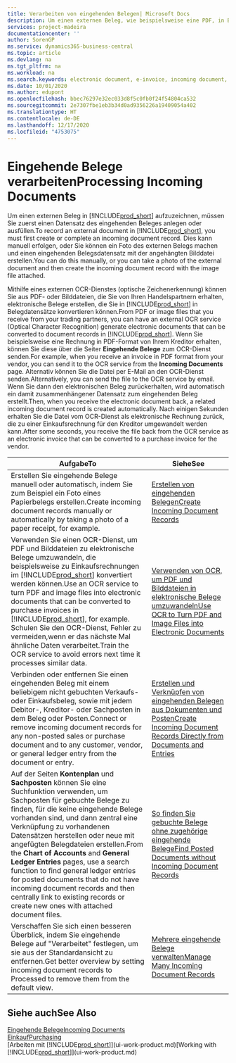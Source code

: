 ```yaml
---
title: Verarbeiten von eingehenden Belegen| Microsoft Docs
description: Um einen externen Beleg, wie beispielsweise eine PDF, in Business Central aufzuzeichnen, müssen Sie zuerst einen eingehenden Belegdatensatz erstellen oder fertig stellen.
services: project-madeira
documentationcenter: ''
author: SorenGP
ms.service: dynamics365-business-central
ms.topic: article
ms.devlang: na
ms.tgt_pltfrm: na
ms.workload: na
ms.search.keywords: electronic document, e-invoice, incoming document, OCR, ecommerce, document exchange, import invoice
ms.date: 10/01/2020
ms.author: edupont
ms.openlocfilehash: bbec76297e32ec033d8f5c0fb0f24f54804ca532
ms.sourcegitcommit: 2e7307fbe1eb3b34d0ad9356226a19409054a402
ms.translationtype: HT
ms.contentlocale: de-DE
ms.lasthandoff: 12/17/2020
ms.locfileid: "4753075"
---
```

# <a name="processing-incoming-documents"></a><span data-ttu-id="8a6d9-103">Eingehende Belege verarbeiten</span><span class="sxs-lookup"><span data-stu-id="8a6d9-103">Processing Incoming Documents</span></span>
<span data-ttu-id="8a6d9-104">Um einen externen Beleg in [!INCLUDE[prod_short](includes/prod_short.md)] aufzuzeichnen, müssen Sie zuerst einen Datensatz des eingehenden Beleges anlegen oder ausfüllen.</span><span class="sxs-lookup"><span data-stu-id="8a6d9-104">To record an external document in [!INCLUDE[prod_short](includes/prod_short.md)], you must first create or complete an incoming document record.</span></span> <span data-ttu-id="8a6d9-105">Dies kann manuell erfolgen, oder Sie können ein Foto des externen Belegs machen und einen eingehenden Belegsdatensatz mit der angehängten Bilddatei erstellen.</span><span class="sxs-lookup"><span data-stu-id="8a6d9-105">You can do this manually, or you can take a photo of the external document and then create the incoming document record with the image file attached.</span></span>

<span data-ttu-id="8a6d9-106">Mithilfe eines externen OCR-Dienstes (optische Zeichenerkennung) können Sie aus PDF- oder Bilddateien, die Sie von Ihren Handelspartnern erhalten, elektronische Belege erstellen, die Sie in [!INCLUDE[prod_short](includes/prod_short.md)] in Belegdatensätze konvertieren können.</span><span class="sxs-lookup"><span data-stu-id="8a6d9-106">From PDF or image files that you receive from your trading partners, you can have an external OCR service (Optical Character Recognition) generate electronic documents that can be converted to document records in [!INCLUDE[prod_short](includes/prod_short.md)].</span></span> <span data-ttu-id="8a6d9-107">Wenn Sie beispielsweise eine Rechnung in PDF-Format von Ihrem Kreditor erhalten, können Sie diese über die Seiter **Eingehende Belege** zum OCR-Dienst senden.</span><span class="sxs-lookup"><span data-stu-id="8a6d9-107">For example, when you receive an invoice in PDF format from your vendor, you can send it to the OCR service from the **Incoming Documents** page.</span></span> <span data-ttu-id="8a6d9-108">Alternativ können Sie die Datei per E-Mail an den OCR-Dienst senden.</span><span class="sxs-lookup"><span data-stu-id="8a6d9-108">Alternatively, you can send the file to the OCR service by email.</span></span> <span data-ttu-id="8a6d9-109">Wenn Sie dann den elektronischen Beleg zurückerhalten, wird automatisch ein damit zusammenhängener Datensatz zum eingehenden Beleg erstellt.</span><span class="sxs-lookup"><span data-stu-id="8a6d9-109">Then, when you receive the electronic document back, a related incoming document record is created automatically.</span></span> <span data-ttu-id="8a6d9-110">Nach einigen Sekunden erhalten Sie die Datei vom OCR-Dienst als elektronische Rechnung zurück, die zu einer Einkaufsrechnung für den Kreditor umgewandelt werden kann.</span><span class="sxs-lookup"><span data-stu-id="8a6d9-110">After some seconds, you receive the file back from the OCR service as an electronic invoice that can be converted to a purchase invoice for the vendor.</span></span>

| <span data-ttu-id="8a6d9-111">Aufgabe</span><span class="sxs-lookup"><span data-stu-id="8a6d9-111">To</span></span> | <span data-ttu-id="8a6d9-112">Siehe</span><span class="sxs-lookup"><span data-stu-id="8a6d9-112">See</span></span> |
| --- | --- |
| <span data-ttu-id="8a6d9-113">Erstellen Sie eingehende Belege manuell oder automatisch, indem Sie zum Beispiel ein Foto eines Papierbelegs erstellen.</span><span class="sxs-lookup"><span data-stu-id="8a6d9-113">Create incoming document records manually or automatically by taking a photo of a paper receipt, for example.</span></span> |[<span data-ttu-id="8a6d9-114">Erstellen von eingehenden Belegen</span><span class="sxs-lookup"><span data-stu-id="8a6d9-114">Create Incoming Document Records</span></span>](across-how-create-income-document-records.md) |
| <span data-ttu-id="8a6d9-115">Verwenden Sie einen OCR-Dienst, um PDF und Bilddateien zu elektronische Belege umzuwandeln, die beispielsweise zu Einkaufsrechnungen im [!INCLUDE[prod_short](includes/prod_short.md)] konvertiert werden können.</span><span class="sxs-lookup"><span data-stu-id="8a6d9-115">Use an OCR service to turn PDF and image files into electronic documents that can be converted to purchase invoices in [!INCLUDE[prod_short](includes/prod_short.md)], for example.</span></span> <span data-ttu-id="8a6d9-116">Schulen Sie den OCR-Dienst, Fehler zu vermeiden,wenn er das nächste Mal ähnliche Daten verarbeitet.</span><span class="sxs-lookup"><span data-stu-id="8a6d9-116">Train the OCR service to avoid errors next time it processes similar data.</span></span> |[<span data-ttu-id="8a6d9-117">Verwenden von OCR, um PDF und Bilddateien in elektronische Belege umzuwandeln</span><span class="sxs-lookup"><span data-stu-id="8a6d9-117">Use OCR to Turn PDF and Image Files into Electronic Documents</span></span>](across-how-use-ocr-pdf-images-files.md) |
| <span data-ttu-id="8a6d9-118">Verbinden oder entfernen Sie einen eingehenden Beleg mit einem beliebigem nicht gebuchten Verkaufs- oder Einkaufsbeleg, sowie mit jedem Debitor-, Kreditor- oder Sachposten in dem Beleg oder Posten.</span><span class="sxs-lookup"><span data-stu-id="8a6d9-118">Connect or remove incoming document records for any non-posted sales or purchase document and to any customer, vendor, or general ledger entry from the document or entry.</span></span> |[<span data-ttu-id="8a6d9-119">Erstellen und Verknüpfen von eingehenden Belegen aus Dokumenten und Posten</span><span class="sxs-lookup"><span data-stu-id="8a6d9-119">Create Incoming Document Records Directly from Documents and Entries</span></span>](across-how-connect-disconnect-income-document-records.md) |
| <span data-ttu-id="8a6d9-120">Auf der Seiten **Kontenplan** und **Sachposten** können Sie eine Suchfunktion verwenden, um Sachposten für gebuchte Belege zu finden, für die keine eingehende Belege vorhanden sind, und dann zentral eine Verknüpfung zu vorhandenen Datensätzen herstellen oder neue mit angefügten Belegdateien erstellen.</span><span class="sxs-lookup"><span data-stu-id="8a6d9-120">From the **Chart of Accounts** and **General Ledger Entries** pages, use a search function to find general ledger entries for posted documents that do not have incoming document records and then centrally link to existing records or create new ones with attached document files.</span></span> |[<span data-ttu-id="8a6d9-121">So finden Sie gebuchte Belege ohne zugehörige eingehende Belege</span><span class="sxs-lookup"><span data-stu-id="8a6d9-121">Find Posted Documents without Incoming Document Records</span></span>](across-how-find-posted-documents-without-income-document-records.md) |
| <span data-ttu-id="8a6d9-122">Verschaffen Sie sich einen besseren Überblick, indem Sie eingehende Belege auf "Verarbeitet" festlegen, um sie aus der Standardansicht zu entfernen.</span><span class="sxs-lookup"><span data-stu-id="8a6d9-122">Get better overview by setting incoming document records to Processed to remove them from the default view.</span></span> |[<span data-ttu-id="8a6d9-123">Mehrere eingehende Belege verwalten</span><span class="sxs-lookup"><span data-stu-id="8a6d9-123">Manage Many Incoming Document Records</span></span>](across-how-manage-many-income-document-records.md) |

## <a name="see-also"></a><span data-ttu-id="8a6d9-124">Siehe auch</span><span class="sxs-lookup"><span data-stu-id="8a6d9-124">See Also</span></span>
[<span data-ttu-id="8a6d9-125">Eingehende Belege</span><span class="sxs-lookup"><span data-stu-id="8a6d9-125">Incoming Documents</span></span>](across-income-documents.md)  
[<span data-ttu-id="8a6d9-126">Einkauf</span><span class="sxs-lookup"><span data-stu-id="8a6d9-126">Purchasing</span></span>](purchasing-manage-purchasing.md)  
<span data-ttu-id="8a6d9-127">[Arbeiten mit [!INCLUDE[prod_short](includes/prod_short.md)]](ui-work-product.md)</span><span class="sxs-lookup"><span data-stu-id="8a6d9-127">[Working with [!INCLUDE[prod_short](includes/prod_short.md)]](ui-work-product.md)</span></span>
